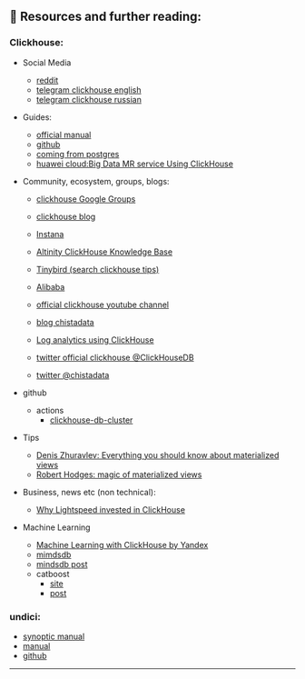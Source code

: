 ## 📖 Resources and further reading:
### Clickhouse:
-   Social Media
    - [reddit](https://www.reddit.com/r/Clickhouse/)
    - [telegram clickhouse english](https://telegram.me/clickhouse_en)
    - [telegram clickhouse russian](https://telegram.me/clickhouse_ru)
-   Guides:
    - [official manual](https://clickhouse.com/docs/en/)
    - [github](https://github.com/ClickHouse/)
    - [coming from postgres](https://guides.tinybird.co/guide/postgres-to-clickhouse)
    - [huawei cloud:Big Data MR service Using ClickHouse](https://support.huaweicloud.com/intl/en-us/eu-west-0-cmpntguide-mrs/mrs_01_2345.html)

-   Community, ecosystem, groups, blogs:
    - [clickhouse Google Groups](https://groups.google.com/g/clickhouse)
    - [clickhouse blog](https://clickhouse.com/blog/en/2021/clickhouse-inc/)
    - [Instana](https://www.instana.com/blog/)
    - [Altinity ClickHouse Knowledge Base](https://kb.altinity.com/) 
    - [Tinybird (search clickhouse tips)](https://blog.tinybird.co/)
    - [Alibaba](https://www.alibabacloud.com/blog/clickhouse-kernel-analysis-storage-structure-and-query-acceleration-of-mergetree_597727)
    - [official clickhouse youtube channel](https://www.youtube.com/@ClickHouseDB)
    - [blog chistadata](https://chistadata.com/blog/)
    - [Log analytics using ClickHouse](https://blog.cloudflare.com/log-analytics-using-clickhouse/)

   

    - [twitter official clickhouse @ClickHouseDB ]( https://twitter.com/ClickHouseDB)
    - [twitter @chistadata ](https://twitter.com/chistadata)


-   github
    - actions
        -  [clickhouse-db-cluster](https://github.com/vishnudxb/clickhouse-db-cluster)


-  Tips
    - [Denis Zhuravlev: Everything you should know about materialized views]( https://den-crane.github.io/Everything_you_should_know_about_materialized_views_commented.pdf)
    - [Robert Hodges: magic of materialized views](https://www.slideshare.net/Altinity/clickhouse-and-the-magic-of-materialized-views-by-robert-hodges-and-altinity-engineering-team)

- Business, news etc (non technical):
    - [Why Lightspeed invested in ClickHouse](https://medium.com/lightspeed-venture-partners/why-lightspeed-invested-in-clickhouse-a-database-built-for-speed-b67ec2d5f041 )

- Machine Learning  
    - [Machine Learning with ClickHouse by Yandex](https://presentations.clickhouse.com/meetup31/ml.pdf)
    - [mimdsdb]( https://mindsdb.com/clickhouse-machine-learning)
    - [mindsdb post](https://medium.com/mindsdb/machine-learning-on-large-multivariate-time-series-in-clickhouse-database-70be0eb16708)
    - catboost
      - [site](https://yandex.com/dev/catboost/)
      - [post](https://altinity.com/blog/2018/1/18/clickhouse-for-machine-learning)
       
   
### undici:
- [synoptic manual](https://morioh.com/p/94561b205a3d)
- [manual](https://undici.nodejs.org/)
- [github](https://github.com/nodejs/undici)
___
 






